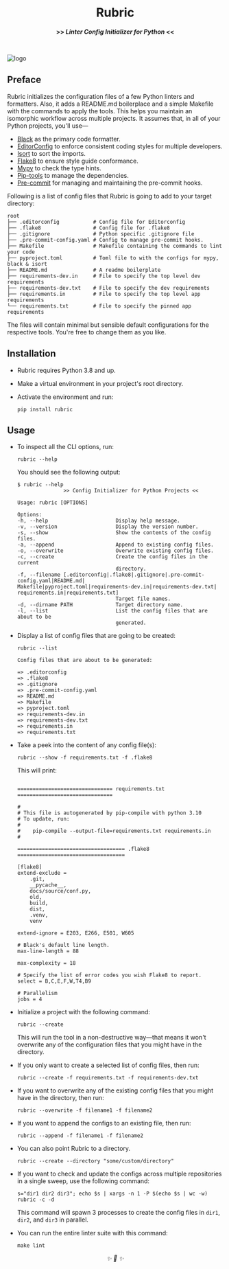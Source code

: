 
<div align="center">

<h1>Rubric</h1>
<strong>>> <i>Linter Config Initializer for Python</i> <<</strong>

&nbsp;

</div>

![logo]


## Preface

Rubric initializes the configuration files of a few Python linters and formatters. Also,
it adds a README.md boilerplace and a simple Makefile with the commands to apply the
tools. This helps you maintain an isomorphic workflow across multiple projects. It
assumes that, in all of your Python projects, you'll use—

* [Black][black] as the primary code formatter.
* [EditorConfig][editor-config] to enforce consistent coding styles for multiple
developers.
* [Isort][isort] to sort the imports.
* [Flake8][flake8] to ensure style guide conformance.
* [Mypy][mypy] to check the type hints.
* [Pip-tools][pip-tools] to manage the dependencies.
* [Pre-commit][pre-commit] for managing and maintaining the pre-commit hooks.


Following is a list of config files that Rubric is going to add to your target
directory:

```
root
├── .editorconfig           # Config file for Editorconfig
├── .flake8                 # Config file for .flake8
├── .gitignore              # Python specific .gitignore file
├── .pre-commit-config.yaml # Config to manage pre-commit hooks.
├── Makefile                # Makefile containing the commands to lint your code
├── pyproject.toml          # Toml file to with the configs for mypy, black & isort
├── README.md               # A readme boilerplate
├── requirements-dev.in     # File to specify the top level dev requirements
├── requirements-dev.txt    # File to specify the dev requirements
├── requirements.in         # File to specify the top level app requirements
└── requirements.txt        # File to specify the pinned app requirements
```

The files will contain minimal but sensible default configurations for the respective
tools. You're free to change them as you like.

## Installation

* Rubric requires Python 3.8 and up.
* Make a virtual environment in your project's root directory.
* Activate the environment and run:

    ```
    pip install rubric
    ```

## Usage

* To inspect all the CLI options, run:

    ```
    rubric --help
    ```

    You should see the following output:

    ```
    $ rubric --help
                   >> Config Initializer for Python Projects <<

    Usage: rubric [OPTIONS]

    Options:
    -h, --help                      Display help message.
    -v, --version                   Display the version number.
    -s, --show                      Show the contents of the config files.
    -a, --append                    Append to existing config files.
    -o, --overwrite                 Overwrite existing config files.
    -c, --create                    Create the config files in the current
                                    directory.
    -f, --filename [.editorconfig|.flake8|.gitignore|.pre-commit-config.yaml|README.md|
    Makefile|pyproject.toml|requirements-dev.in|requirements-dev.txt|
    requirements.in|requirements.txt]
                                    Target file names.
    -d, --dirname PATH              Target directory name.
    -l, --list                      List the config files that are about to be
                                    generated.

    ```

* Display a list of config files that are going to be created:

    ```
    rubric --list
    ```

    ```
    Config files that are about to be generated:

    => .editorconfig
    => .flake8
    => .gitignore
    => .pre-commit-config.yaml
    => README.md
    => Makefile
    => pyproject.toml
    => requirements-dev.in
    => requirements-dev.txt
    => requirements.in
    => requirements.txt
    ```

* Take a peek into the content of any config file(s):
    ```
    rubric --show -f requirements.txt -f .flake8
    ```

    This will print:

    ```

    =============================== requirements.txt ===============================

    #
    # This file is autogenerated by pip-compile with python 3.10
    # To update, run:
    #
    #    pip-compile --output-file=requirements.txt requirements.in
    #

    =================================== .flake8 ===================================

    [flake8]
    extend-exclude =
        .git,
        __pycache__,
        docs/source/conf.py,
        old,
        build,
        dist,
        .venv,
        venv

    extend-ignore = E203, E266, E501, W605

    # Black's default line length.
    max-line-length = 88

    max-complexity = 18

    # Specify the list of error codes you wish Flake8 to report.
    select = B,C,E,F,W,T4,B9

    # Parallelism
    jobs = 4
    ```

* Initialize a project with the following command:

    ```
    rubric --create
    ```

    This will run the tool in a non-destructive way—that means it won't overwrite any of
    the configuration files that you might have in the directory.

* If you only want to create a selected list of config files, then run:

    ```
    rubric --create -f requirements.txt -f requirements-dev.txt
    ```

* If you want to overwrite any of the existing config files that you might have in the
directory, then run:

    ```
    rubric --overwrite -f filename1 -f filename2
    ```

* If you want to append the configs to an existing file, then run:

    ```
    rubric --append -f filename1 -f filename2
    ```

* You can also point Rubric to a directory.

    ```
    rubric --create --directory "some/custom/directory"
    ```

* If you want to check and update the configs across multiple repositories in a single
sweep, use the following command:

    ```
    s="dir1 dir2 dir3"; echo $s | xargs -n 1 -P $(echo $s | wc -w) rubric -c -d
    ```

    This command will spawn 3 processes to create the config files in `dir1`, `dir2`,
    and `dir3` in parallel.

* You can run the entire linter suite with this command:

    ```
    make lint
    ```

[logo]: https://user-images.githubusercontent.com/30027932/122619075-6a87b700-d0b1-11eb-9d6b-355446910cc1.png
[black]: https://github.com/psf/black
[editor-config]: https://editorconfig.org/
[isort]: https://github.com/PyCQA/isort
[flake8]: https://github.com/PyCQA/flake8
[mypy]: https://github.com/python/mypy
[pip-tools]: https://github.com/jazzband/pip-tools
[pre-commit]: https://pre-commit.com/

<div align="center">
<i> ✨ 🍰 ✨ </i>
</div>
